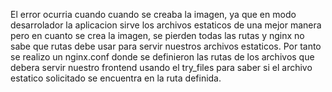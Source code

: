 
El error ocurria cuando cuando se creaba la imagen, ya que en modo desarrolador la aplicacion sirve los archivos estaticos de una mejor manera pero en cuanto se crea la imagen, se pierden todas las rutas y nginx no sabe que rutas debe usar para servir nuestros archivos estaticos. Por tanto se realizo un nginx.conf donde se definieron las rutas de los archivos que debera servir nuestro frontend usando el try_files para saber si el archivo estatico solicitado se encuentra en la ruta definida.
